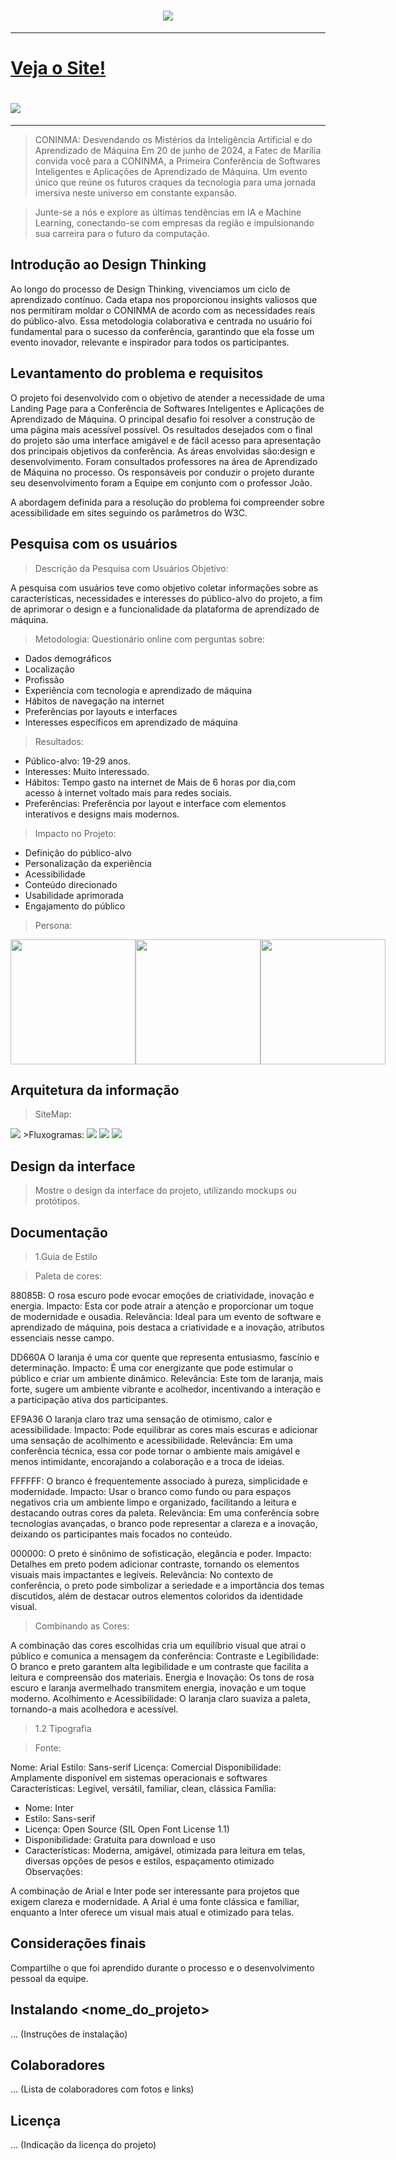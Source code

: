  <h1 align ="center">
<img src="./assets/images/logo.png">
</h1>
<hr>
<h1><a href="https://conima-fatec.github.io/CONIMA/">Veja o Site!</a></h1>
<h1>
<img src="./assets/images/laptop.png">
</h1>
<hr>

>CONINMA: Desvendando os Mistérios da Inteligência Artificial e do Aprendizado de Máquina
Em 20 de junho de 2024, a Fatec de Marília convida você para a CONINMA, a Primeira Conferência de Softwares Inteligentes e Aplicações de Aprendizado de Máquina. Um evento único que reúne os futuros craques da tecnologia para uma jornada imersiva neste universo em constante expansão.

>Junte-se a nós e explore as últimas tendências em IA e Machine Learning, conectando-se com empresas da região e impulsionando sua carreira para o futuro da computação.

## Introdução ao Design Thinking

Ao longo do processo de Design Thinking, vivenciamos um ciclo de aprendizado contínuo. Cada etapa nos proporcionou insights valiosos que nos permitiram moldar o CONINMA de acordo com as necessidades reais do público-alvo. Essa metodologia colaborativa e centrada no usuário foi fundamental para o sucesso da conferência, garantindo que ela fosse um evento inovador, relevante e inspirador para todos os participantes.

## Levantamento do problema e requisitos

O projeto foi desenvolvido com o objetivo de atender a necessidade de uma Landing Page para a Conferência de Softwares Inteligentes e Aplicações de Aprendizado de Máquina.
O principal desafio foi resolver a construção de uma página  mais acessível possível.
Os resultados desejados com o final do projeto são uma interface amigável e de fácil acesso para apresentação dos principais objetivos da conferência.
As áreas envolvidas são:design e desenvolvimento. Foram consultados professores na área de Aprendizado de Máquina no processo.
Os responsáveis por conduzir o projeto durante seu desenvolvimento foram a Equipe em conjunto com o professor João.

A abordagem definida para a resolução do problema foi compreender sobre acessibilidade em sites seguindo os parâmetros do W3C.

## Pesquisa com os usuários

>Descrição da Pesquisa com Usuários
Objetivo:

A pesquisa com usuários teve como objetivo coletar informações sobre as características, necessidades e interesses do público-alvo do projeto, a fim de aprimorar o design e a funcionalidade da plataforma de aprendizado de máquina.

>Metodologia: Questionário online com perguntas sobre:

- Dados demográficos
- Localização
- Profissão
- Experiência com tecnologia e aprendizado de máquina
- Hábitos de navegação na internet
- Preferências por layouts e interfaces
- Interesses específicos em aprendizado de máquina

>Resultados:

- Público-alvo: 19-29 anos.
- Interesses: Muito interessado.
- Hábitos: Tempo gasto na internet de Mais de 6 horas por dia,com acesso à internet voltado mais para redes sociais.
- Preferências: Preferência por layout e interface com elementos interativos e designs mais modernos.

>Impacto no Projeto:

- Definição do público-alvo
- Personalização da experiência
- Acessibilidade
- Conteúdo direcionado
- Usabilidade aprimorada
- Engajamento do público

>Persona:

<div style="display: flex;">
  <img src="./assets/images/persona.png" width="200px" margin="10px">
  <img src="./assets/images/persona1.png" width="200px" margin="10px">
  <img src="./assets/images/persona3.png" width="200px" margin="10px">
</div>

## Arquitetura da informação
>SiteMap:
<img src="./assets/images/SiteMap.png">
>Fluxogramas:
<img src="./assets/images/Fluxograma Calendário.png">
<img src="./assets/images/Fluxograma Submissão de Artigos.png">
<img src="./assets/images/Fluxograma Inscrição Ouvinte.png">


## Design da interface

>Mostre o design da interface do projeto, utilizando mockups ou protótipos.

## Documentação

>1.Guia de Estilo

>Paleta de cores:

88085B: O rosa escuro pode evocar emoções de criatividade, inovação e energia.
Impacto: Esta cor pode atrair a atenção e proporcionar um toque de modernidade e ousadia.
Relevância: Ideal para um evento de software e aprendizado de máquina, pois destaca a criatividade e a inovação, atributos essenciais nesse campo.

DD660A O laranja é uma cor quente que representa entusiasmo, fascínio e determinação.
Impacto: É uma cor energizante que pode estimular o público e criar um ambiente dinâmico.
Relevância: Este tom de laranja, mais forte, sugere um ambiente vibrante e acolhedor, incentivando a interação e a participação ativa dos participantes.

EF9A36 O laranja claro traz uma sensação de otimismo, calor e acessibilidade.
Impacto: Pode equilibrar as cores mais escuras e adicionar uma sensação de acolhimento e acessibilidade.
Relevância: Em uma conferência técnica, essa cor pode tornar o ambiente mais amigável e menos intimidante, encorajando a colaboração e a troca de ideias.

FFFFFF: O branco é frequentemente associado à pureza, simplicidade e modernidade.
Impacto: Usar o branco como fundo ou para espaços negativos cria um ambiente limpo e organizado, facilitando a leitura e destacando outras cores da paleta.
Relevância: Em uma conferência sobre tecnologias avançadas, o branco pode representar a clareza e a inovação, deixando os participantes mais focados no conteúdo.

000000: O preto é sinônimo de sofisticação, elegância e poder.
Impacto: Detalhes em preto podem adicionar contraste, tornando os elementos visuais mais impactantes e legíveis.
Relevância: No contexto de conferência, o preto pode simbolizar a seriedade e a importância dos temas discutidos, além de destacar outros elementos coloridos da identidade visual.

>Combinando as Cores:

A combinação das cores escolhidas cria um equilíbrio visual que atrai o público e comunica a mensagem da conferência:
Contraste e Legibilidade: O branco e preto garantem alta legibilidade e um contraste que facilita a leitura e compreensão dos materiais.
Energia e Inovação: Os tons de rosa escuro e laranja avermelhado transmitem energia, inovação e um toque moderno.
Acolhimento e Acessibilidade: O laranja claro suaviza a paleta, tornando-a mais acolhedora e acessível.

>1.2 Tipografia

>Fonte:

Nome: Arial
Estilo: Sans-serif
Licença: Comercial
Disponibilidade: Amplamente disponível em sistemas operacionais e softwares
Características: Legível, versátil, familiar, clean, clássica
Família:

- Nome: Inter
- Estilo: Sans-serif
- Licença: Open Source (SIL Open Font License 1.1)
- Disponibilidade: Gratuita para download e uso
- Características: Moderna, amigável, otimizada para leitura em telas, diversas opções de pesos e estilos, espaçamento otimizado
Observações:

A combinação de Arial e Inter pode ser interessante para projetos que exigem clareza e modernidade. A Arial é uma fonte clássica e familiar, enquanto a Inter oferece um visual mais atual e otimizado para telas.


## Considerações finais

Compartilhe o que foi aprendido durante o processo e o desenvolvimento pessoal da equipe.


##  Instalando <nome_do_projeto>

... (Instruções de instalação)


##  Colaboradores

... (Lista de colaboradores com fotos e links)

##  Licença

... (Indicação da licença do projeto)
